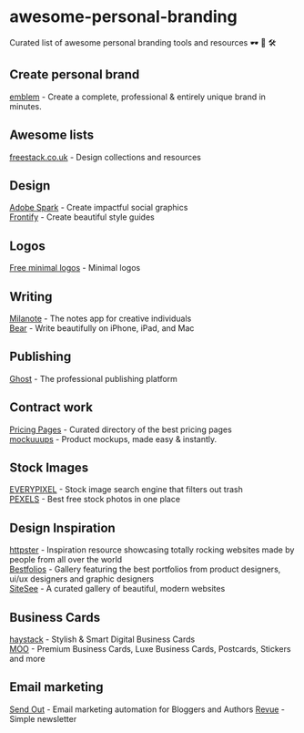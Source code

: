 # awesome-personal-branding
Curated list of awesome personal branding tools and resources 🕶 🎨 🛠

## Create personal brand
[emblem](https://app.builtbyemblem.com/customize/pattern) - Create a complete, professional & entirely unique brand in minutes.

## Awesome lists
[freestack.co.uk](http://freestack.co.uk/) - Design collections and resources

## Design
[Adobe Spark](https://spark.adobe.com/) - Create impactful social graphics  
[Frontify](https://frontify.com/styleguide) - Create beautiful style guides

## Logos
[Free minimal logos](http://freeminimallogos.com/) - Minimal logos

## Writing
[Milanote](http://www.milanote.com/) - The notes app for creative individuals  
[Bear](http://www.bear-writer.com/) - Write beautifully on iPhone, iPad, and Mac

## Publishing
[Ghost](https://ghost.org/) - The professional publishing platform

## Contract work
[Pricing Pages](http://www.pricingpages.xyz/) - Curated directory of the best pricing pages  
[mockuuups](https://mockuuups.studio/) - Product mockups, made easy & instantly.

## Stock Images
[EVERYPIXEL](https://everypixel.com) - Stock image search engine that filters out trash  
[PEXELS](https://www.pexels.com) - Best free stock photos in one place

## Design Inspiration
[httpster](https://httpster.net/) - Inspiration resource showcasing totally rocking websites made by people from all over the world  
[Bestfolios](http://bestfolios.com/main) - Gallery featuring the best portfolios from product designers, ui/ux designers and graphic designers  
[SiteSee](https://sitesee.co/?ref=producthunt) - A curated gallery of beautiful, modern websites

## Business Cards
[haystack](https://thehaystackapp.com) - Stylish & Smart Digital Business Cards  
[MOO](https://www.moo.com/us/) - Premium Business Cards, Luxe Business Cards, Postcards, Stickers and more

## Email marketing
[Send Out](https://sendout.io/) - Email marketing automation for Bloggers and Authors
[Revue](https://www.getrevue.co/) - Simple newsletter 
